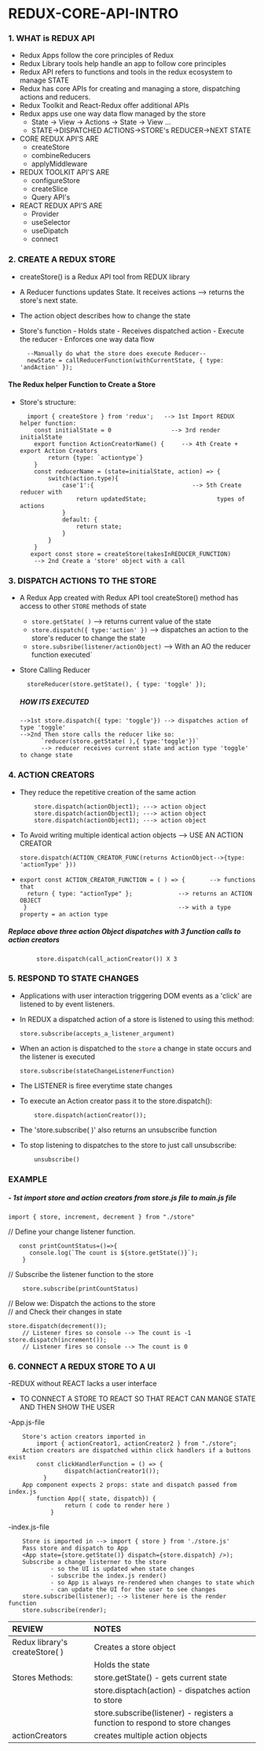 # REDUX-CORE-API-INTRO

### 1. WHAT is REDUX API
- Redux Apps follow the core principles of Redux 
- Redux Library tools help handle an app to follow core principles
- Redux API refers to functions and tools in the redux ecosystem to manage STATE
- Redux has core APIs for creating and managing a store, dispatching actions and reducers.
- Redux Toolkit and React-Redux offer additional APIs 
- Redux apps use one way data flow managed by the store
    - State → View → Actions → State → View … 
    - STATE->DISPATCHED ACTIONS->STORE's REDUCER->NEXT STATE
- CORE REDUX API'S ARE
    - createStore
    - combineReducers
    - applyMiddleware
- REDUX TOOLKIT API'S ARE
    - configureStore
    - createSlice
    - Query API's
- REACT REDUX API'S ARE
    - Provider
    - useSelector
    - useDipatch
    - connect

### 2. CREATE A REDUX STORE
- createStore() is a Redux API tool from REDUX library
- A Reducer functions updates State. It receives actions --> returns the store's next state.
- The action object describes how to change the state
- Store's function - Holds state
                   - Receives dispatched action
                   - Execute the reducer
                   - Enforces one way data flow
  
        --Manually do what the store does execute Reducer--
        newState = callReducerFunction(withCurrentState, { type: 'andAction' });

#### The Redux helper Function to Create a Store
- Store's structure:

        import { createStore } from 'redux';   --> 1st Import REDUX helper function:
          const initialState = 0                 --> 3rd render initialState
          export function ActionCreatorName() {     --> 4th Create + export Action Creators
              return {type: `actiontype`}
          }
          const reducerName = (state=initialState, action) => {
              switch(action.type){
                  case'1':{                            --> 5th Create reducer with
                      return updatedState;                    types of actions
                  }
                  default: {
                      return state;
                  }
              }
          }
         export const store = createStore(takesInREDUCER_FUNCTION)
          --> 2nd Create a 'store' object with a call


### 3. DISPATCH ACTIONS TO THE STORE
- A Redux App created with Redux API tool createStore() method has access to other `STORE` methods of state
    - `store.getState( )`              --> returns current value of the state
    - `store.dispatch({ type:'action' })`       --> dispatches an action to the store's reducer to change the state
    - `store.subsribe(listener/actionObject)`   --> With an AO the reducer function executed`
- Store Calling Reducer

        storeReducer(store.getState(), { type: 'toggle' });

  ##### HOW ITS EXECUTED
      -->1st store.dispatch({ type: 'toggle'}) --> dispatches action of type 'toggle'
      -->2nd Then store calls the reducer like so:
            `reducer(store.getState( ),{ type:'toggle'})`
            --> reducer receives current state and action type 'toggle' to change state
### 4. ACTION CREATORS
- They reduce the repetitive creation of the same action 

          store.dispatch(actionObject1); ---> action object
          store.dispatch(actionObject1); ---> action object
          store.dispatch(actionObject1); ---> action object
- To Avoid writing multiple identical action objects --> USE AN ACTION CREATOR

      store.dispatch(ACTION_CREATOR_FUNC(returns ActionObject-->{type: 'actionType' }))
-
      export const ACTION_CREATOR_FUNCTION = ( ) => {       --> functions that
        return { type: "actionType" };             --> returns an ACTION OBJECT
       }                                           --> with a type property = an action type

##### Replace above three action Object dispatches with 3 function calls to action creators 
            store.dispatch(call_actionCreator()) X 3
        
### 5. RESPOND TO STATE CHANGES
- Applications with user interaction triggering DOM events as a 'click' are listened to by event listeners.
- In REDUX a dispatched action of a store is listened to using this method:

    `store.subscribe(accepts_a_listener_argument)`
- When an action is dispatched to the `store` a change in state occurs and the listener is executed
  
      store.subscribe(stateChangeListenerFunction)
- The LISTENER is firee everytime state changes
  
- To execute an Action creator pass it to the store.dispatch():
  
          store.dispatch(actionCreator());
  
- The 'store.subscribe( )' also returns an unsubscribe function
- To stop listening to dispatches to the store to just call unsubscribe:
  
          unsubscribe()
### EXAMPLE
##### - 1st import store and action creators from store.js file to main.js file

    import { store, increment, decrement } from "./store"
// Define your change listener function.

       const printCountStatus=()=>{
          console.log(`The count is ${store.getState()}`);
        }
// Subscribe the listener function to the store 

        store.subscribe(printCountStatus)
// Below we: Dispatch the actions to the store</br>
// and Check their changes in state</br> 

    store.dispatch(decrement()); 
        // Listener fires so console --> The count is -1
    store.dispatch(increment());
        // Listener fires so console --> The count is 0
        
### 6. CONNECT A REDUX STORE TO A UI
-REDUX without REACT lacks a user interface
- TO CONNECT A STORE TO REACT SO THAT REACT CAN MANGE STATE AND THEN SHOW THE USER

-App.js-file

        Store's action creators imported in
            import { actionCreator1, actionCreator2 } from "./store";
        Action creators are dispatched within click handlers if a buttons exist
            const clickHandlerFunction = () => {
                    dispatch(actionCreator1());
              }
        App component expects 2 props: state and dispatch passed from index.js
            function App({ state, dispatch}) {
                    return ( code to render here )
                }
-index.js-file

        Store is imported in --> import { store } from './store.js'
        Pass store and dispatch to App
        <App state={store.getState()} dispatch={store.dispatch} />);
        Subscribe a change listerner to the store 
                - so the UI is updated when state changes
                - subscribe the index.js render()
                - so App is always re-rendered when changes to state which
                - can update the UI for the user to see changes
        store.subscribe(listener); --> listener here is the render function
        store.subscribe(render);

  |REVIEW|NOTES|
  |:---|:---|
  | Redux library's createStore( )| Creates a store object|
  ||Holds the state|
  |Stores Methods:| store.getState() - gets current state|
  ||store.disptach(action) - dispatches action to store|
  ||store.subscribe(listener) - registers a function to respond to store changes |
  |actionCreators|creates multiple action objects|
  
  
  
